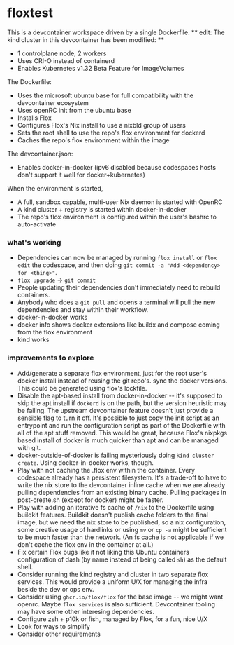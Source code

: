 # floxtest


This is a devcontainer workspace driven by a single Dockerfile.
** edit: The kind cluster in this devcontainer has been modified: **
- 1 controlplane node, 2 workers
- Uses CRI-O instead of containerd
- Enables Kubernetes v1.32 Beta Feature for ImageVolumes

The Dockerfile:
- Uses the microsoft ubuntu base for full compatibility with the devcontainer ecosystem
- Uses openRC init from the ubuntu base
- Installs Flox
- Configures Flox's Nix install to use a nixbld group of users
- Sets the root shell to use the repo's flox environment for dockerd
- Caches the repo's flox environment within the image

The devcontainer.json:
- Enables docker-in-docker (ipv6 disabled because codespaces hosts don't support it well for docker+kubernetes)

When the environment is started,
- A full, sandbox capable, multi-user Nix daemon is started with OpenRC
- A kind cluster + registry is started within docker-in-docker
- The repo's flox environment is configured within the user's bashrc to auto-activate

### what's working
- Dependencies can now be managed by running `flox install` or `flox edit`
  the codespace, and then doing `git commit -a "Add <dependency> for <thing>"`.
- `flox upgrade` -> `git commit`
- People updating their dependencies don't immediately need to rebuild containers.
- Anybody who does a `git pull` and opens a terminal will pull the new dependencies
  and stay within their workflow.
- docker-in-docker works
- docker info shows docker extensions like buildx and compose coming from the flox environment
- kind works

### improvements to explore
- Add/generate a separate flox environment, just for the root user's docker install
  instead of reusing the git repo's. sync the docker versions.
  This could be generated using flox's lockfile.
- Disable the apt-based install from docker-in-docker -- it's supposed to skip
  the apt install if `dockerd` is on the path, but the version heuristic may be failing.
  The upstream devcontainer feature doesn't just provide a sensible flag to turn it off.
  It's possible to just copy the init script as an entrypoint and run the configuration script
  as part of the Dockerfile with all of the apt stuff removed.
  This would be great, because Flox's nixpkgs based install of docker is much quicker
  than apt and can be managed with git.
- docker-outside-of-docker is failing mysteriously doing `kind cluster create`.
  Using docker-in-docker works, though.
- Play with not caching the .flox env within the container. Every codespace already
  has a persistent filesystem. It's a trade-off to have to write the nix store to the
  devcontainer inline cache when we are already pulling dependencies from an existing binary cache.
  Pulling packages in post-create.sh (except for docker) might be faster.
- Play with adding an iterative fs cache of `/nix` to the Dockerfile using buildkit
  features. Buildkit doesn't publish cache folders to the final image, but we need
  the nix store to be published, so a nix configuration, some creative usage of hardlinks
  or using `mv` or `cp -a` might be sufficient to be much faster than the network.
  (An fs cache is not applicable if we don't cache the flox env in the container at all.)
- Fix certain Flox bugs like it not liking this Ubuntu containers configuration of
  dash (by name instead of being called `sh`) as the default shell.
- Consider running the kind registry and cluster in two separate flox services.
  This would provide a uniform U/X for managing the infra beside the dev or ops env.
- Consider using `ghcr.io/flox/flox` for the base image -- we might want openrc.
  Maybe `flox services` is also sufficient.
  Devcontainer tooling may have some other interesing dependencies.
- Configure zsh + p10k or fish, managed by Flox, for a fun, nice U/X
- Look for ways to simplify
- Consider other requirements
